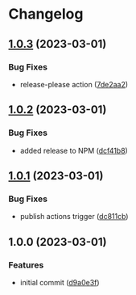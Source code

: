 # Changelog

## [1.0.3](https://github.com/dworac/eslint-config-typescript/compare/v1.0.2...v1.0.3) (2023-03-01)


### Bug Fixes

* release-please action ([7de2aa2](https://github.com/dworac/eslint-config-typescript/commit/7de2aa251f720a4baea1c9a581e58e8f10b70192))

## [1.0.2](https://github.com/dworac/eslint-config-typescript/compare/v1.0.1...v1.0.2) (2023-03-01)


### Bug Fixes

* added release to NPM ([dcf41b8](https://github.com/dworac/eslint-config-typescript/commit/dcf41b8bc0f1d43288f9d24b5fd41c30158bab03))

## [1.0.1](https://github.com/dworac/eslint-config-typescript/compare/v1.0.0...v1.0.1) (2023-03-01)


### Bug Fixes

* publish actions trigger ([dc811cb](https://github.com/dworac/eslint-config-typescript/commit/dc811cbaea428af660bca871f1220b5498160d3a))

## 1.0.0 (2023-03-01)


### Features

* initial commit ([d9a0e3f](https://github.com/dworac/eslint-config-typescript/commit/d9a0e3fe2566a1d0bc06786625ec53dde8a15dd8))
